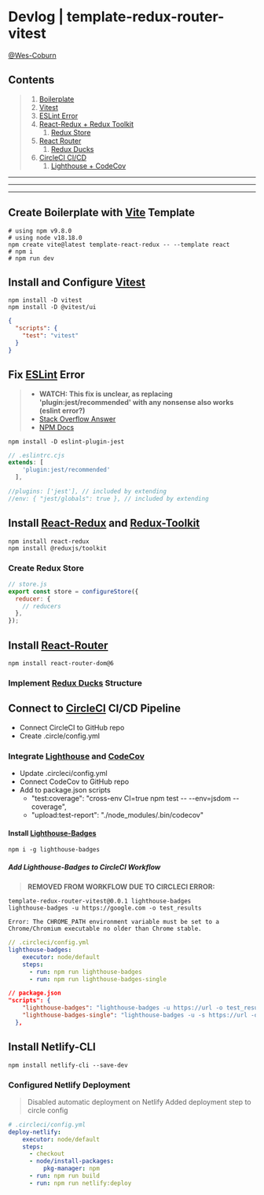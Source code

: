 # Devlog | template-redux-router-vitest

[@Wes-Coburn](https://github.com/Wes-Coburn)

## Contents

> 1. [Boilerplate](#create-boilerplate-with-vite-template)
> 2. [Vitest](#install-and-configure-vitest)
> 3. [ESLint Error](#fix-eslint-error)
> 4. [React-Redux + Redux Toolkit](#install-react-redux-and-redux-toolkit)
>    1. [Redux Store](#create-redux-store)
> 5. [React Router](#install-react-router)
>    1. [Redux Ducks](#implement-redux-ducks-structure)
> 6. [CircleCI CI/CD](#connect-to-circleci-cicd-pipeline)
>    1. [Lighthouse + CodeCov](#integrate-lighthouse-and-codecov)

---

---

---

## Create Boilerplate with [Vite](https://vitejs.dev/) Template

```shell
# using npm v9.8.0
# using node v18.18.0
npm create vite@latest template-react-redux -- --template react
# npm i
# npm run dev
```

## Install and Configure [Vitest](https://vitest.dev/)

```shell
npm install -D vitest
npm install -D @vitest/ui
```

```json
{
  "scripts": {
    "test": "vitest"
  }
}
```

## Fix [ESLint](https://www.npmjs.com/package/eslint-plugin-jest) Error

> - **WATCH: This fix is unclear, as replacing 'plugin:jest/recommended' with any nonsense also works (eslint error?)**
> - [Stack Overflow Answer](https://stackoverflow.com/questions/55807824/describe-is-not-defined-when-installing-jest)
> - [NPM Docs](https://www.npmjs.com/package/eslint-plugin-jest)

```shell
npm install -D eslint-plugin-jest
```

```cjs
// .eslintrc.cjs
extends: [
    'plugin:jest/recommended'
  ],

//plugins: ['jest'], // included by extending
//env: { "jest/globals": true }, // included by extending
```

## Install [React-Redux](https://react-redux.js.org/) and [Redux-Toolkit](https://redux-toolkit.js.org/)

```shell
npm install react-redux
npm install @reduxjs/toolkit
```

### Create Redux Store

```js
// store.js
export const store = configureStore({
  reducer: {
    // reducers
  },
});
```

## Install [React-Router](https://reactrouter.com/en/main)

```shell
npm install react-router-dom@6
```

### Implement [Redux Ducks](https://github.com/erikras/ducks-modular-redux) Structure

## Connect to [CircleCI](https://app.circleci.com/) CI/CD Pipeline

- Connect CircleCI to GitHub repo
- Create .circle/config.yml

### Integrate [Lighthouse](https://developer.chrome.com/docs/lighthouse/overview/) and [CodeCov](https://about.codecov.io/)

- Update .circleci/config.yml
- Connect CodeCov to GitHub repo
- Add to package.json scripts
  - "test:coverage": "cross-env CI=true npm test -- --env=jsdom --coverage",
  - "upload:test-report": "./node_modules/.bin/codecov"

#### Install [Lighthouse-Badges](https://github.com/emazzotta/lighthouse-badges/tree/master)

```shell
npm i -g lighthouse-badges
```

##### Add Lighthouse-Badges to CircleCI Workflow

> **REMOVED FROM WORKFLOW DUE TO CIRCLECI ERROR:**

```shell
template-redux-router-vitest@0.0.1 lighthouse-badges
lighthouse-badges -u https://google.com -o test_results

Error: The CHROME_PATH environment variable must be set to a Chrome/Chromium executable no older than Chrome stable.
```

```yml
// .circleci/config.yml
lighthouse-badges:
    executor: node/default
    steps:
      - run: npm run lighthouse-badges
      - run: npm run lighthouse-badges-single
```

```json
// package.json
"scripts": {
    "lighthouse-badges": "lighthouse-badges -u https://url -o test_results",
    "lighthouse-badges-single": "lighthouse-badges -u -s https://url -o test_results"
  },
```

## Install Netlify-CLI

```shell
npm install netlify-cli --save-dev
```

### Configured Netlify Deployment

> Disabled automatic deployment on Netlify
> Added deployment step to circle config

```yml
# .circleci/config.yml
deploy-netlify:
    executor: node/default
    steps:
      - checkout
      - node/install-packages:
          pkg-manager: npm
      - run: npm run build
      - run: npm run netlify:deploy
```
